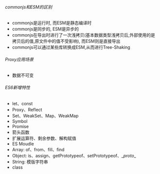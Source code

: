 ###### commonjs和ESM的区别
 - commonjs是运行时, 而ESM是静态编译时
 - commonjs是同步的, ESM是异步的
 - commonjs在导出时进行了一次浅拷贝(基本数据类型浅拷贝后,外部使用的是拷贝后的值,原文件中的值不受影响), 而ESM则是直接导出
 - commonjs可以通过某些库转换成ESM,从而进行Tree-Shaking


###### Proxy应用场景
 - 数据不可变


###### ES6新增特性
 - let、const
 - Proxy、Reflect
 - Set、WeakSet、Map、WeakMap
 - Symbol
 - Promise
 - 箭头函数
 - 扩展运算符、剩余参数、解构赋值
 - ES Moudle
 - Array: of、from、fill、find
 - Object: is、assign、getPrototypeof、setPrototypeof、\__proto__
 - String: 模版字符串
 - class 
